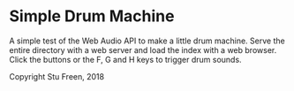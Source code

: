 # Simple Drum Machine

A simple test of the Web Audio API to make a little drum machine. Serve the entire directory with a web server and load the index with a web browser. Click the buttons or the F, G and H keys to trigger drum sounds.

Copyright Stu Freen, 2018